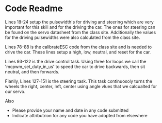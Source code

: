# Code Readme

Lines 18-24 setup the pulsewidth's for driving and steering which are very important for this skill and for the driving the car. The ones for steering can be found on the servo datasheet from the class site. Additionally the values for the driving pulsewidths were also calculated from the class site. 

Lines 78-88 is the calibrateESC code from the class site and is needed to drive the car. These lines setup a high, low, neutral, and reset for the car. 

Lines 93-122 is the drive control task. Using three for loops we call the 'mcpwm_set_duty_in_us' to speed the car to drive backwards, then sit neutral, and then forwards. 

Fianlly, Lines 127-151 is the steering task. This task continuosoly turns the wheels the right, center, left, center using angle vlues that we calcualted for our servo.


Also
- Please provide your name and date in any code submitted
- Indicate attributrion for any code you have adopted from elsewhere
